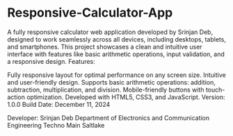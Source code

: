 # Responsive-Calculator-App
A fully responsive calculator web application developed by Srinjan Deb, designed to work seamlessly across all devices, including desktops, tablets, and smartphones. This project showcases a clean and intuitive user interface with features like basic arithmetic operations, input validation, and a responsive design.
Features:

Fully responsive layout for optimal performance on any screen size.
Intuitive and user-friendly design.
Supports basic arithmetic operations: addition, subtraction, multiplication, and division.
Mobile-friendly buttons with touch-action optimization.
Developed with HTML5, CSS3, and JavaScript.
Version: 1.0.0
Build Date: December 11, 2024

Developer: Srinjan Deb
Department of Electronics and Communication Engineering
Techno Main Saltlake
